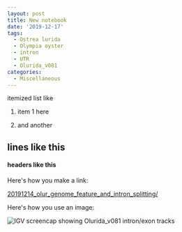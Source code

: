 ```yaml
---
layout: post
title: New notebook
date: '2019-12-17'
tags:
  - Ostrea lurida
  - Olympia oyster
  - intron
  - UTR
  - Olurida_v081
categories:
  - Miscellaneous
---
```


itemized list like

1. item 1 here

2. and another

lines like this
---

#### headers like this

Here's how you make a link:

[20191214_olur_genome_feature_and_intron_splitting/](https://gannet.fish.washington.edu/Atumefaciens/20191214_olur_genome_feature_and_intron_splitting/)


Here's how you use an image:

![IGV screencap showing Olurida_v081 intron/exon tracks](https://github.com/RobertsLab/sams-notebook/blob/master/images/screencaps/20191214_olur_Olurida_v081_intron_igv.png?raw=true)

